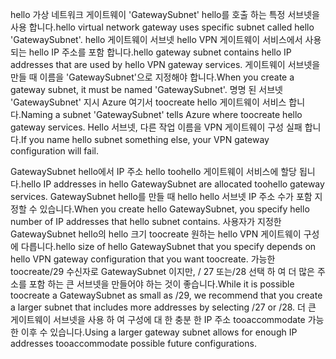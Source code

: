 <span data-ttu-id="71682-101">hello 가상 네트워크 게이트웨이 'GatewaySubnet' hello를 호출 하는 특정 서브넷을 사용 합니다.</span><span class="sxs-lookup"><span data-stu-id="71682-101">hello virtual network gateway uses specific subnet called hello 'GatewaySubnet'.</span></span> <span data-ttu-id="71682-102">hello 게이트웨이 서브넷 hello VPN 게이트웨이 서비스에서 사용 되는 hello IP 주소를 포함 합니다.</span><span class="sxs-lookup"><span data-stu-id="71682-102">hello gateway subnet contains hello IP addresses that are used by hello VPN gateway services.</span></span> <span data-ttu-id="71682-103">게이트웨이 서브넷을 만들 때 이름을 'GatewaySubnet'으로 지정해야 합니다.</span><span class="sxs-lookup"><span data-stu-id="71682-103">When you create a gateway subnet, it must be named 'GatewaySubnet'.</span></span>  <span data-ttu-id="71682-104">명명 된 서브넷 'GatewaySubnet' 지시 Azure 여기서 toocreate hello 게이트웨이 서비스 합니다.</span><span class="sxs-lookup"><span data-stu-id="71682-104">Naming a subnet 'GatewaySubnet' tells Azure where toocreate hello gateway services.</span></span> <span data-ttu-id="71682-105">Hello 서브넷, 다른 작업 이름을 VPN 게이트웨이 구성 실패 합니다.</span><span class="sxs-lookup"><span data-stu-id="71682-105">If you name hello subnet something else, your VPN gateway configuration will fail.</span></span>

<span data-ttu-id="71682-106">GatewaySubnet hello에서 IP 주소 hello toohello 게이트웨이 서비스에 할당 됩니다.</span><span class="sxs-lookup"><span data-stu-id="71682-106">hello IP addresses in hello GatewaySubnet are allocated toohello gateway services.</span></span> <span data-ttu-id="71682-107">GatewaySubnet hello를 만들 때 hello hello 서브넷 IP 주소 수가 포함 지정할 수 있습니다.</span><span class="sxs-lookup"><span data-stu-id="71682-107">When you create hello GatewaySubnet, you specify hello number of IP addresses that hello subnet contains.</span></span> <span data-ttu-id="71682-108">사용자가 지정한 GatewaySubnet hello의 hello 크기 toocreate 원하는 hello VPN 게이트웨이 구성에 다릅니다.</span><span class="sxs-lookup"><span data-stu-id="71682-108">hello size of hello GatewaySubnet that you specify depends on hello VPN gateway configuration that you want toocreate.</span></span> <span data-ttu-id="71682-109">가능한 toocreate/29 수신자로 GatewaySubnet 이지만, / 27 또는/28 선택 하 여 더 많은 주소를 포함 하는 큰 서브넷을 만들어야 하는 것이 좋습니다.</span><span class="sxs-lookup"><span data-stu-id="71682-109">While it is possible toocreate a GatewaySubnet as small as /29, we recommend that you create a larger subnet that includes more addresses by selecting /27 or /28.</span></span> <span data-ttu-id="71682-110">더 큰 게이트웨이 서브넷을 사용 하 여 구성에 대 한 충분 한 IP 주소 tooaccommodate 가능한 이후 수 있습니다.</span><span class="sxs-lookup"><span data-stu-id="71682-110">Using a larger gateway subnet allows for enough IP addresses tooaccommodate possible future configurations.</span></span>
